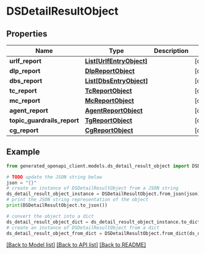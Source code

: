 # DSDetailResultObject


## Properties

Name | Type | Description | Notes
------------ | ------------- | ------------- | -------------
**urlf_report** | [**List[UrlfEntryObject]**](UrlfEntryObject.md) |  | [optional] 
**dlp_report** | [**DlpReportObject**](DlpReportObject.md) |  | [optional] 
**dbs_report** | [**List[DbsEntryObject]**](DbsEntryObject.md) |  | [optional] 
**tc_report** | [**TcReportObject**](TcReportObject.md) |  | [optional] 
**mc_report** | [**McReportObject**](McReportObject.md) |  | [optional] 
**agent_report** | [**AgentReportObject**](AgentReportObject.md) |  | [optional] 
**topic_guardrails_report** | [**TgReportObject**](TgReportObject.md) |  | [optional] 
**cg_report** | [**CgReportObject**](CgReportObject.md) |  | [optional] 

## Example

```python
from generated_openapi_client.models.ds_detail_result_object import DSDetailResultObject

# TODO update the JSON string below
json = "{}"
# create an instance of DSDetailResultObject from a JSON string
ds_detail_result_object_instance = DSDetailResultObject.from_json(json)
# print the JSON string representation of the object
print(DSDetailResultObject.to_json())

# convert the object into a dict
ds_detail_result_object_dict = ds_detail_result_object_instance.to_dict()
# create an instance of DSDetailResultObject from a dict
ds_detail_result_object_from_dict = DSDetailResultObject.from_dict(ds_detail_result_object_dict)
```
[[Back to Model list]](../README.md#documentation-for-models) [[Back to API list]](../README.md#documentation-for-api-endpoints) [[Back to README]](../README.md)


